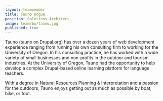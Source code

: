 ```yaml
---
layout: teammember
title: Tauno Hogue
position: Solutions Architect
image: team/bw/tauno.jpg
published: true
---
```

Tauno (tauno on Drupal.org) has over a dozen years of web development experience ranging from running his own consulting firm to working for the University of Oregon. In his consulting practice, he has worked with a wide variety of small businesses and non-profits in the outdoor and tourism industries. At the University of Oregon, Tauno had the opportunity to help develop a complex Drupal-based online learning platform for language teachers.

With a degree in Natural Resources Planning & Interpretation and a passion for the outdoors, Tauno enjoys getting out as much as possible by boat, bike, or foot.